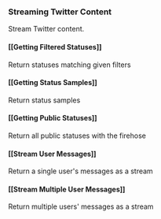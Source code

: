 ### Streaming Twitter Content

Stream Twitter content.

#### [[Getting Filtered Statuses]]

Return statuses matching given filters

#### [[Getting Status Samples]]

Return status samples

#### [[Getting Public Statuses]]

Return all public statuses with the firehose

#### [[Stream User Messages]]

Return a single user's messages as a stream

#### [[Stream Multiple User Messages]]

Return multiple users' messages as a stream